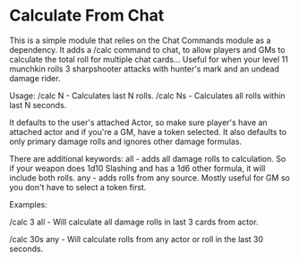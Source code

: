 # Calculate From Chat

This is a simple module that relies on the Chat Commands module as a dependency. It adds a /calc command to chat, to allow players and GMs to calculate the total roll for multiple chat cards... Useful for when your level 11 munchkin rolls 3 sharpshooter attacks with hunter's mark and an undead damage rider.

Usage: 
/calc N - Calculates last N rolls.
/calc Ns - Calculates all rolls within last N seconds.

It defaults to the user's attached Actor, so make sure player's have an attached actor and if you're a GM, have a token selected. It also defaults to only primary damage rolls and ignores other damage formulas.

There are additional keywords:
all - adds all damage rolls to calculation. So if your weapon does 1d10 Slashing and has a 1d6 other formula, it will include both rolls.
any - adds rolls from any source. Mostly useful for GM so you don't have to select a token first. 

Examples:

/calc 3 all - Will calculate all damage rolls in last 3 cards from actor.

/calc 30s any - Will calculate rolls from any actor or roll in the last 30 seconds.